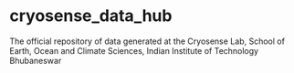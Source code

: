 # cryosense_data_hub
The official repository of data generated at the Cryosense Lab, School of Earth, Ocean and Climate Sciences, Indian Institute of Technology Bhubaneswar

